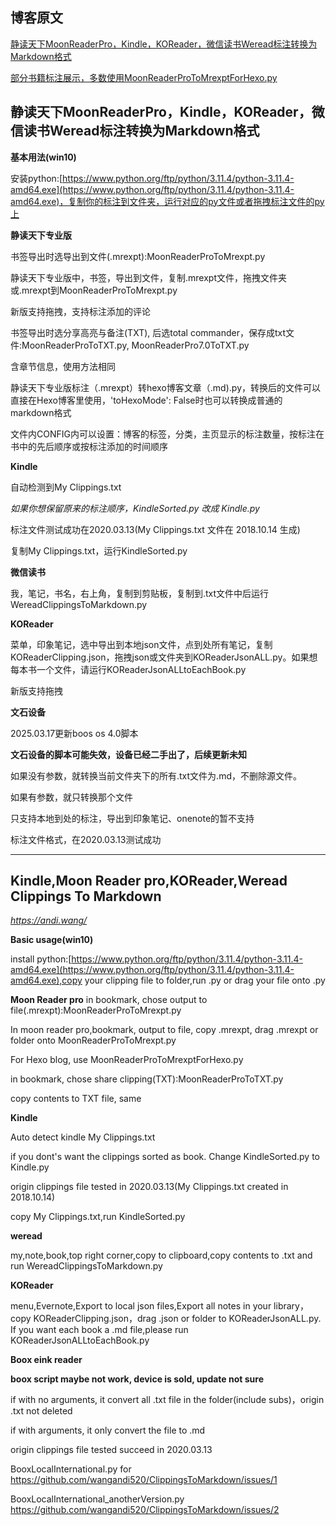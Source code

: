 ## 博客原文

[静读天下MoonReaderPro，Kindle，KOReader，微信读书Weread标注转换为Markdown格式](https://andi.wang/2021/03/15/文石Boox,Kindle,静读天下专业版,微信读书,KOReader的标注转换为Markdown格式)

[部分书籍标注展示，多数使用MoonReaderProToMrexptForHexo.py](https://andi.wang/categories/%E8%AF%BB%E4%B9%A6%E7%AC%94%E8%AE%B0/)


## 静读天下MoonReaderPro，Kindle，KOReader，微信读书Weread标注转换为Markdown格式

**基本用法(win10)**

安装python:[https://www.python.org/ftp/python/3.11.4/python-3.11.4-amd64.exe](https://www.python.org/ftp/python/3.11.4/python-3.11.4-amd64.exe)，复制你的标注到文件夹，运行对应的py文件或者拖拽标注文件的py上

**静读天下专业版**

书签导出时选导出到文件(.mrexpt):MoonReaderProToMrexpt.py

静读天下专业版中，书签，导出到文件，复制.mrexpt文件，拖拽文件夹或.mrexpt到MoonReaderProToMrexpt.py

新版支持拖拽，支持标注添加的评论

书签导出时选分享高亮与备注(TXT), 后选total commander，保存成txt文件:MoonReaderProToTXT.py, MoonReaderPro7.0ToTXT.py

含章节信息，使用方法相同

静读天下专业版标注（.mrexpt）转hexo博客文章（.md).py，转换后的文件可以直接在Hexo博客里使用，'toHexoMode': False时也可以转换成普通的markdown格式

文件内CONFIG内可以设置：博客的标签，分类，主页显示的标注数量，按标注在书中的先后顺序或按标注添加的时间顺序

**Kindle**

自动检测到My Clippings.txt

*如果你想保留原来的标注顺序，KindleSorted.py 改成 Kindle.py*

标注文件测试成功在2020.03.13(My Clippings.txt 文件在 2018.10.14 生成)

复制My Clippings.txt，运行KindleSorted.py

**微信读书**

我，笔记，书名，右上角，复制到剪贴板，复制到.txt文件中后运行WereadClippingsToMarkdown.py

**KOReader**

菜单，印象笔记，选中导出到本地json文件，点到处所有笔记，复制KOReaderClipping.json，拖拽json或文件夹到KOReaderJsonALL.py。如果想每本书一个文件，请运行KOReaderJsonALLtoEachBook.py

新版支持拖拽

**文石设备**

2025.03.17更新boos os 4.0脚本

**文石设备的脚本可能失效，设备已经二手出了，后续更新未知**

如果没有参数，就转换当前文件夹下的所有.txt文件为.md，不删除源文件。

如果有参数，就只转换那个文件

只支持本地到处的标注，导出到印象笔记、onenote的暂不支持

标注文件格式，在2020.03.13测试成功

---

## Kindle,Moon Reader pro,KOReader,Weread Clippings To Markdown

*https://andi.wang/*

**Basic usage(win10)**

install python:[https://www.python.org/ftp/python/3.11.4/python-3.11.4-amd64.exe](https://www.python.org/ftp/python/3.11.4/python-3.11.4-amd64.exe),copy your clipping file to folder,run .py or drag your file onto .py

**Moon Reader pro**
in bookmark, chose output to file(.mrexpt):MoonReaderProToMrexpt.py

In moon reader pro,bookmark, output to file, copy .mrexpt, drag .mrexpt or folder onto MoonReaderProToMrexpt.py

For Hexo blog, use MoonReaderProToMrexptForHexo.py

in bookmark, chose share clipping(TXT):MoonReaderProToTXT.py

copy contents to TXT file, same

**Kindle**

Auto detect kindle My Clippings.txt

if you dont's want the clippings sorted as book. Change KindleSorted.py to Kindle.py

origin clippings file tested in 2020.03.13(My Clippings.txt created in 2018.10.14)

copy My Clippings.txt,run KindleSorted.py

**weread**

my,note,book,top right corner,copy to clipboard,copy contents to .txt and run WereadClippingsToMarkdown.py

**KOReader**

menu,Evernote,Export to local json files,Export all notes in your library，copy KOReaderClipping.json，drag .json or folder to KOReaderJsonALL.py. If you want each book a .md file,please run KOReaderJsonALLtoEachBook.py

**Boox eink reader**

**boox script maybe not work, device is sold, update not sure**

if with no arguments, it convert all .txt file in the folder(include subs)，origin .txt not deleted

if with arguments, it only convert the file to .md

origin clippings file tested succeed in 2020.03.13

BooxLocalInternational.py for https://github.com/wangandi520/ClippingsToMarkdown/issues/1

BooxLocalInternational_anotherVersion.py https://github.com/wangandi520/ClippingsToMarkdown/issues/2
